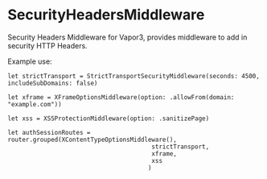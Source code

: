 # SecurityHeadersMiddleware

Security Headers Middleware for Vapor3, provides middleware to add in security HTTP Headers.

Example use:

```
let strictTransport = StrictTransportSecurityMiddleware(seconds: 4500, includeSubDomains: false)

let xframe = XFrameOptionsMiddleware(option: .allowFrom(domain: "example.com"))

let xss = XSSProtectionMiddleware(option: .sanitizePage)

let authSessionRoutes = router.grouped(XContentTypeOptionsMiddleware(),
                                        strictTransport,
                                        xframe,
                                        xss
                                       )
```

